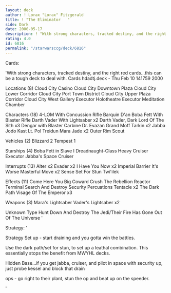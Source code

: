 ```yaml
---
layout: deck
author: ! Lorax "Lorax" Fitzgerald
title: ! "The Eliminator   "
side: Dark
date: 2000-05-17
description: ! "With strong characters, tracked destiny, and the right red cards...this can be a tough deck to deal with."
rating: 4.0
id: 6816
permalink: "/starwarsccg/deck/6816"
---
```

Cards: 

'With strong characters, tracked destiny, and the right red cards...this can be a tough deck to deal with.
Cards hdadtj.deck - Thu Feb 10 141759 2000


Locations (8)
Cloud City Casino
Cloud City Downtown Plaza
Cloud City Lower Corridor
Cloud City Port Town District
Cloud City Upper Plaza Corridor
Cloud City West Gallery
Executor Holotheatre
Executor Meditation Chamber

Characters (18)
4-LOM With Concussion Rifle
Barquin D'an
Boba Fett With Blaster Rifle
Darth Vader With Lightsaber x2
Darth Vader, Dark Lord Of The Sith x3
Dengar with Blaster Carbine
Dr. Evazan
Grand Moff Tarkin x2
Jabba
Jodo Kast
Lt. Pol Treidun
Mara Jade x2
Outer Rim Scout

Vehicles (2)
Blizzard 2
Tempest 1

Starships (4)
Boba Fett in Slave I
Dreadnaught-Class Heavy Cruiser
Executor
Jabba's Space Cruiser

Interrupts (13)
Alter x2
Evader x2
I Have You Now x2
Imperial Barrier
It's Worse
Masterful Move x2
Sense
Set For Stun
Twi'ilek

Effects (11)
Come Here You Big Coward
Crush The Rebellion
Reactor Terminal
Search And Destroy
Security Percuations
Tentacle x2
The Dark Path
Visage Of The Emperor x3

Weapons (3)
Mara's Lightsaber
Vader's Lightsaber x2

Unknown Type
Hunt Down And Destroy The Jedi/Their Fire Has Gone Out Of The Universe	'

Strategy: '

Strategy Set up - start draining and you gotta win the battles.

Use the dark path/set for stun, to set up a leathal combination. This essentially stops the benefit from MWYHL decks.

Hidden Base...if you get jabba, cruiser, and pilot in space with security up, just probe kessel and block that drain

ops - go right to their plant, stun the op and beat up on the speeder.


'
